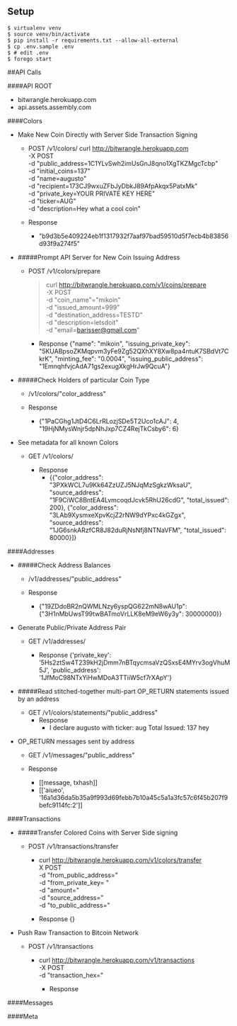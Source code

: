 ## Setup

    $ virtualenv venv
    $ source venv/bin/activate
    $ pip install -r requirements.txt --allow-all-external
    $ cp .env.sample .env
    $ # edit .env
    $ forego start

##API Calls

####API ROOT
- bitwrangle.herokuapp.com
- api.assets.assembly.com

####Colors
- Make New Coin Directly with Server Side Transaction Signing
  - POST /v1/colors/
      curl http://bitwrangle.herokuapp.com \
      -X POST \
      -d "public_address=1C1YLvSwh2imUsGnJ8qno1XgTKZMgcTcbp" \
      -d "initial_coins=137"  \
      -d "name=augusto"  \
      -d "recipient=173CJ9wxuZFbJyDbkJ89AfpAkqx5PatxMk" \
      -d "private_key=YOUR PRIVATE KEY HERE" \
      -d "ticker=AUG" \
      -d "description=Hey what a cool coin"

  - Response
    - "b9d3b5e409224eb1f1317932f7aaf97bad59510d5f7ecb4b83856d93f9a274f5"


- #####Prompt API Server for New Coin Issuing Address
  - POST /v1/colors/prepare
    >    curl http://bitwrangle.herokuapp.com/v1/coins/prepare \
    > -X POST \
    > -d "coin_name"="mikoin" \
    > -d "issued_amount=999" \
    > -d "destination_address=TESTD" \
    > -d "description=letsdoit" \
    > -d "email=barisser@gmail.com"

      - Response
        {"name": "mikoin", "issuing_private_key": "5KUABpsoZKMqpvm3yFe9Zg52QXhXY8Xw8pa4ntuK7SBdVt7CkrK", "minting_fee": "0.0004", "issuing_public_address": "1EmnqhfvjcAdA71gs2exugXkgHrJw9QcuA"}


- #####Check Holders of particular Coin Type
  - /v1/colors/"color_address"

  - Response
    - {"1PaCGhg1JtD4C6LrRLozjSDe5T2Uco1cAJ": 4, "19HjNMysWnjr5dpNhJxp7CZ4RejTkCsby6": 6}


- See metadata for all known Colors
  - GET /v1/colors/

    - Response
      - {{"color_address": "3PXkWCL7u9Kk64ZzUZJ5NJqMzSgkzWksaU", "source_address": "1F9CiWC8BntEA4LvmcoqdJcvk5RhU26cdG", "total_issued": 200}, {"color_address": "3LAb9XysmxeXpvKcjZ2rNW9dYPxc4kGZgx", "source_address": "1JG6snkARzfCR8J82duRjNsNfj8NTNaVFM", "total_issued": 80000}]}


####Addresses

- #####Check Address Balances
  - /v1/addresses/"public_address"

  - Response
    - {"19ZDdoBR2nQWMLNzy6yspQG622mN8wAU1p": {"3H1nMbUwsT99twBATmoVrLLK8eM9eW6y3y": 30000000}}


- Generate Public/Private Address Pair
  - GET /v1/addresses/

    - Response
      {'private_key': '5Hs2ztSw4T239kH2jDmm7nBTqycmsaVzQSxsE4MYrv3ogVhuM5J', 'public_address': '1JfMoC98NTxYiHwMDoA3TTiiW5cf7rXApY'}


- #####Read stitched-together multi-part OP_RETURN statements issued by an address
  - GET /v1/colors/statements/"public_address"
    - Response
        - I declare augusto with ticker: aug Total Issued: 137 hey


- OP_RETURN messages sent by address
  - GET /v1/messages/"public_address"

   - Response
      - [[message, txhash]]
      - [['aiueo', '16a1d36da5b35a9f993d69febb7b10a45c5a1a3fc57c6f45b207f9befc9114fc:2']]


####Transactions


- #####Transfer Colored Coins with Server Side signing
  - POST /v1/transactions/transfer
      - curl http://bitwrangle.herokuapp.com/v1/colors/transfer \
        X POST \
        -d "from_public_address=" \
        -d "from_private_key= "  \
        -d "amount=" \
        -d "source_address=" \
        -d "to_public_address="

      - Response
        {}

- Push Raw Transaction to Bitcoin Network
  - POST /v1/transactions
    - curl http://bitwrangle.herokuapp.com/v1/transactions \
     -X POST \
     -d "transaction_hex="

      - Response


####Messages

####Meta
